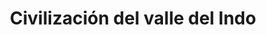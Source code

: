 ﻿---
title: "Civilización del valle del Indo"
permalink: periodes_126.html
layout: periode
dataInici: -2500
dataFi: -1500
sidebar: periodes
pares:
  - id: 143
    title: "Civilizaciones Indias"
    dataInici: "(-2500)"
    dataFi: "(550)"

fills:
jocsPrincipals:
jocsEscenaris:
jocsEpoca:
jocsEpocaEscenaris:
---
